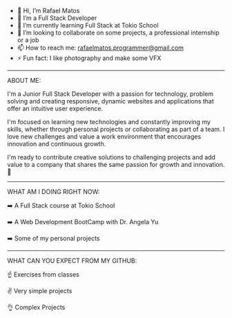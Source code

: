 - 👋 Hi, I’m Rafael Matos 
- 👀 I’m a Full Stack Developer 
- 🌱 I’m currently learning Full Stack at Tokio School
- 💞️ I’m looking to collaborate on some projects, a professional internship or a job
- 📫 How to reach me: rafaelmatos.programmer@gmail.com
- ⚡ Fun fact: I like photography and make some VFX

--------

ABOUT ME: 

I'm a Junior Full Stack Developer with a passion for technology, problem solving and creating responsive, dynamic websites and applications that offer an intuitive user experience. 

I'm focused on learning new technologies and constantly improving my skills, whether through personal projects or collaborating as part of a team. I love new challenges and value a work environment that encourages innovation and continuous growth. 

I'm ready to contribute creative solutions to challenging projects and add value to a company that shares the same passion for growth and innovation. 🚀

--------

WHAT AM I DOING RIGHT NOW:

➡️ A Full Stack course at Tokio School

➡️ A Web Development BootCamp with Dr. Angela Yu

➡️ Some of my personal projects

--------

WHAT CAN YOU EXPECT FROM MY GITHUB:

☝️ Exercises from classes

✌️ Very simple projects

👌 Complex Projects 




<!---
rafaelmprogrammer/rafaelmprogrammer is a ✨ special ✨ repository because its `README.md` (this file) appears on your GitHub profile.
You can click the Preview link to take a look at your changes.
--->
